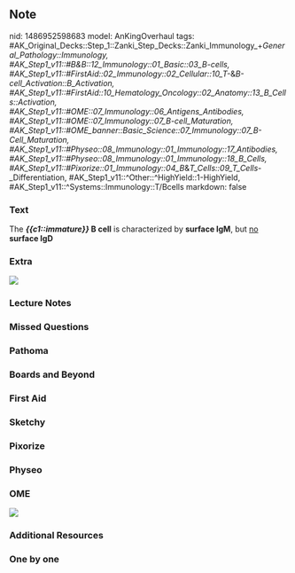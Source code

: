 ## Note
nid: 1486952598683
model: AnKingOverhaul
tags: #AK_Original_Decks::Step_1::Zanki_Step_Decks::Zanki_Immunology_+_General_Pathology::Immunology, #AK_Step1_v11::#B&B::12_Immunology::01_Basic::03_B-cells, #AK_Step1_v11::#FirstAid::02_Immunology::02_Cellular::10_T-_&_B-cell_Activation::B_Activation, #AK_Step1_v11::#FirstAid::10_Hematology_Oncology::02_Anatomy::13_B_Cells::Activation, #AK_Step1_v11::#OME::07_Immunology::06_Antigens_Antibodies, #AK_Step1_v11::#OME::07_Immunology::07_B-cell_Maturation, #AK_Step1_v11::#OME_banner::Basic_Science::07_Immunology::07_B-Cell_Maturation, #AK_Step1_v11::#Physeo::08_Immunology::01_Immunology::17_Antibodies, #AK_Step1_v11::#Physeo::08_Immunology::01_Immunology::18_B_Cells, #AK_Step1_v11::#Pixorize::01_Immunology::04_B_&_T_Cells::09_T_Cells_-_Differentiation, #AK_Step1_v11::^Other::^HighYield::1-HighYield, #AK_Step1_v11::^Systems::Immunology::T/Bcells
markdown: false

### Text
<div>
  The <b><i>{{c1::immature}}</i> B cell</b> is characterized by
  <b>surface IgM</b>, but <u>no</u> <b>surface IgD</b>
</div>

### Extra
<img src="paste-91822105821686.jpg">

### Lecture Notes


### Missed Questions


### Pathoma


### Boards and Beyond


### First Aid


### Sketchy


### Pixorize


### Physeo


### OME
<div class="ome-widget">
  <a href=
  "https://onlinemeded.org/spa/immunology/b-cell-maturation/acquire?ref=anki">
  <img src="_OME_AnkiFlashcards_Lesson_2.png"></a>
</div>

### Additional Resources


### One by one

